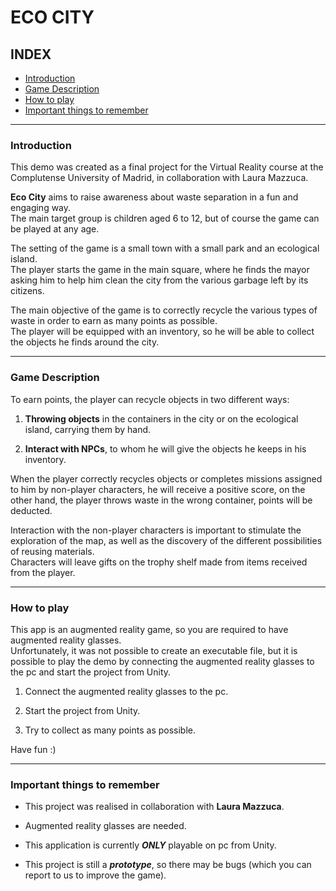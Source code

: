 # ECO CITY

## INDEX

- [Introduction](#intro)
- [Game Description](#descr)
- [How to play](#play)
- [Important things to remember](#nb)
---

### Introduction <a name="intro"></a>

This demo was created as a final project for the Virtual Reality course at the Complutense University of Madrid, in collaboration with Laura Mazzuca.

**Eco City** aims to raise awareness about waste separation in a fun and engaging way.   
The main target group is children aged 6 to 12, but of course the game can be played at any age.

The setting of the game is a small town with a small park and an ecological island.   
The player starts the game in the main square, where he finds the mayor asking him to help him clean the city from the various garbage left by its citizens. 

The main objective of the game is to correctly recycle the various types of waste in order to earn as many points as possible.   
The player will be equipped with an inventory, so he will be able to collect the objects he finds around the city.

---

### Game Description <a name="descr"></a>

To earn points, the player can recycle objects in two different ways:

 1. **Throwing objects** in the containers in the city or on the ecological island, carrying them by hand.

 2. **Interact with NPCs**, to whom he will give the objects he keeps in his inventory.

When the player correctly recycles objects or completes missions assigned to him by non-player characters, he will receive a positive score, on the other hand, the player throws waste in the wrong container, points will be deducted.   
 
Interaction with the non-player characters is important to stimulate the exploration of the map, as well as the discovery of the different possibilities of reusing materials.    
Characters will leave gifts on the trophy shelf made from items received from the player.
 

---

### How to play <a name="play"></a>

This app is an augmented reality game, so you are required to have augmented reality glasses.   
Unfortunately, it was not possible to create an executable file, but it is possible to play the demo by connecting the augmented reality glasses to the pc and start the project from Unity.

 1. Connect the augmented reality glasses to the pc.

 2. Start the project from Unity.

 3. Try to collect as many points as possible.

Have fun :)

---

### Important things to remember <a name="nb"></a>

 * This project was realised in collaboration with **Laura Mazzuca**.

 * Augmented reality glasses are needed.

 * This application is currently ***ONLY*** playable on pc from Unity.

 * This project is still a ***prototype***, so there may be bugs (which you can report to us to improve the game).

